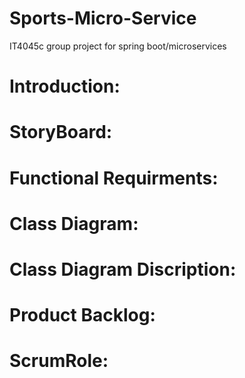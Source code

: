 # Sports-Micro-Service
IT4045c group project for spring boot/microservices

# Introduction:




# StoryBoard:



# Functional Requirments:









# Class Diagram:













# Class Diagram Discription:










# Product Backlog:











#   ScrumRole:

